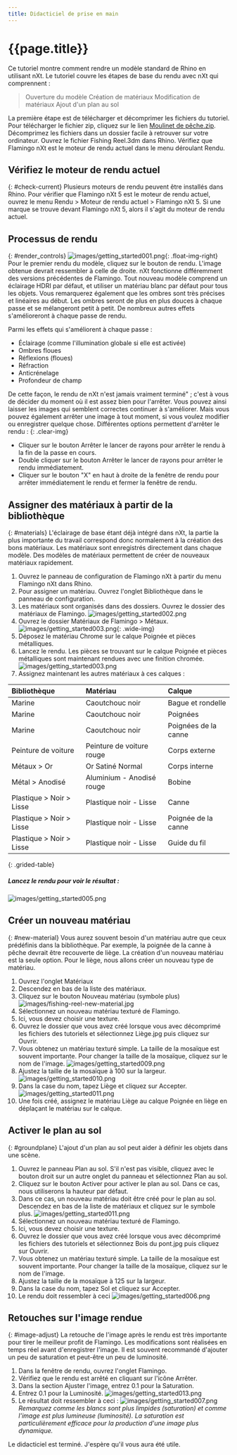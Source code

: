```yaml
---
title: Didacticiel de prise en main
---
```

<!-- TODO: Make sure to update this page and get working in the guides section of the documentation. -->

# {{page.title}}
Ce tutoriel montre comment rendre un modèle standard de Rhino en utilisant nXt. Le tutoriel couvre les étapes de base du rendu avec nXt qui comprennent :

  > Ouverture du modèle
  > Création de matériaux
  > Modification de matériaux
  > Ajout d'un plan au sol

La première étape est de télécharger et décomprimer les fichiers du tutoriel. Pour télécharger le fichier zip, cliquez sur le lien [Moulinet de pêche.zip](http:/files.na.mcneel.com//flamingo/nxt/5.0/tutorials/nxt5%20fishing.zip). Décomprimez les fichiers dans un dossier facile à retrouver sur votre ordinateur. Ouvrez le fichier Fishing Reel.3dm dans Rhino. Vérifiez que Flamingo nXt est le moteur de rendu actuel dans le menu déroulant Rendu.

## Vérifiez le moteur de rendu actuel
{: #check-current}
Plusieurs moteurs de rendu peuvent être installés dans Rhino. Pour vérifier que Flamingo nXt 5 est le moteur de rendu actuel, ouvrez le menu Rendu > Moteur de rendu actuel > Flamingo nXt 5. Si une marque se trouve devant Flamingo nXt 5, alors il s'agit du moteur de rendu actuel. 

## Processus de rendu
{: #render_controls}
![images/getting_started001.png](images/getting_started001.png){: .float-img-right} Pour le premier rendu du modèle, cliquez sur le bouton de rendu. L'image obtenue devrait ressembler à celle de droite. nXt fonctionne différemment des versions précédentes de Flamingo. Tout nouveau modèle comprend un éclairage HDRI par défaut, et utiliser un matériau blanc par défaut pour tous les objets. Vous remarquerez également que les ombres sont très précises et linéaires au début. Les ombres seront de plus en plus douces à chaque passe et se mélangeront petit à petit. De nombreux autres effets s'amélioreront à chaque passe de rendu.

Parmi les effets qui s'améliorent à chaque passe :

  * Éclairage (comme l'illumination globale si elle est activée)
  * Ombres floues
  * Réflexions (floues)
  * Réfraction
  * Anticrénelage
  * Profondeur de champ

De cette façon, le rendu de nXt n'est jamais vraiment terminé" ; c'est à vous de décider du moment où il est assez bien pour l'arrêter. Vous pouvez ainsi laisser les images qui semblent correctes continuer à s'améliorer. Mais vous pouvez également arrêter une image à tout moment, si vous voulez modifier ou enregistrer quelque chose. Différentes options permettent d'arrêter le rendu :
{: .clear-img}

  * Cliquer sur le bouton Arrêter le lancer de rayons pour arrêter le rendu à la fin de la passe en cours.
  * Double cliquer sur le bouton Arrêter le lancer de rayons pour arrêter le rendu immédiatement.
  * Cliquer sur le bouton "X" en haut à droite de la fenêtre de rendu pour arrêter immédiatement le rendu et fermer la fenêtre de rendu.

## Assigner des matériaux à partir de la bibliothèque
{: #materials}
L'éclairage de base étant déjà intégré dans nXt, la partie la plus importante du travail correspond donc normalement à la création des bons matériaux. Les matériaux sont enregistrés directement dans chaque modèle. Des modèles de matériaux permettent de créer de nouveaux matériaux rapidement.

  1. Ouvrez le panneau de configuration de Flamingo nXt à partir du menu Flamingo nXt dans Rhino.
  1. Pour assigner un matériau. Ouvrez l'onglet Bibliothèque dans le panneau de configuration. 
  1. Les matériaux sont organisés dans des dossiers. Ouvrez le dossier des matériaux de Flamingo. 
  ![images/getting_started002.png](images/getting_started002.png)
  1. Ouvrez le dossier Matériaux de Flamingo > Métaux.
  ![images/getting_started003.png](images/getting_started004.png){: .wide-img}
  1. Déposez le matériau Chrome sur le calque Poignée et pièces métalliques. 
  1. Lancez le rendu. Les pièces se trouvant sur le calque Poignée et pièces métalliques sont maintenant rendues avec une finition chromée. 
  ![images/getting_started003.png](images/getting_started003.png)
  1. Assignez maintenant les autres matériaux à ces calques :

 | Bibliothèque | Matériau | Calque |
 |:-------|:------|:------|
 | Marine | Caoutchouc noir | Bague et rondelle |
 | Marine | Caoutchouc noir | Poignées |
 | Marine | Caoutchouc noir | Poignées de la canne |
 | Peinture de voiture | Peinture de voiture rouge | Corps externe |
 | Métaux > Or | Or Satiné Normal | Corps interne |
 | Métal > Anodisé | Aluminium - Anodisé rouge | Bobine |
 | Plastique > Noir > Lisse | Plastique noir - Lisse | Canne |
 | Plastique > Noir > Lisse | Plastique noir - Lisse | Poignée de la canne |
 | Plastique > Noir > Lisse | Plastique noir - Lisse | Guide du fil |
{: .grided-table}

##### Lancez le rendu pour voir le résultat :
 ![images/getting_started005.png](images/getting_started005.png)

## Créer un nouveau matériau
{: #new-material}
Vous aurez souvent besoin d'un matériau autre que ceux prédéfinis dans la bibliothèque. Par exemple, la poignée de la canne à pêche devrait être recouverte de liège. La création d'un nouveau matériau est la seule option. Pour le liège, nous allons créer un nouveau type de matériau. 

 1. Ouvrez l'onglet Matériaux
 1. Descendez en bas de la liste des matériaux. 
 1. Cliquez sur le bouton Nouveau matériau (symbole plus)
  ![images/fishing-reel-new-material.jpg](images/fishing-reel-new-material.jpg)
 1. Sélectionnez un nouveau matériau texturé de Flamingo.
 1. Ici, vous devez choisir une texture.
 1. Ouvrez le dossier que vous avez créé lorsque vous avec décomprimé les fichiers des tutoriels et sélectionnez Liège.jpg puis cliquez sur Ouvrir.
 1. Vous obtenez un matériau texturé simple. La taille de la mosaïque est souvent importante. Pour changer la taille de la mosaïque, cliquez sur le nom de l'image. 
![images/getting_started009.png](images/getting_started009.png)
 1. Ajustez la taille de la mosaïque à 100 sur la largeur. 
![images/getting_started010.png](images/getting_started010.png)
 1. Dans la case du nom, tapez Liège et cliquez sur Accepter.
![images/getting_started011.png](images/getting_started011.png)
 1. Une fois créé, assignez le matériau Liège au calque Poignée en liège en déplaçant le matériau sur le calque. 

## Activer le plan au sol
{: #groundplane}
L'ajout d'un plan au sol peut aider à définir les objets dans une scène. 

1. Ouvrez le panneau Plan au sol. S'il n'est pas visible, cliquez avec le bouton droit sur un autre onglet du panneau et sélectionnez Plan au sol. 
1. Cliquez sur le bouton Activer pour activer le plan au sol. Dans ce cas, nous utiliserons la hauteur par défaut. 
1. Dans ce cas, un nouveau matériau doit être créé pour le plan au sol. Descendez en bas de la liste de matériaux et cliquez sur le symbole plus. 
![images/getting_started011.png](images/getting_started012.png)
1. Sélectionnez un nouveau matériau texturé de Flamingo.
1. Ici, vous devez choisir une texture.
1. Ouvrez le dossier que vous avez créé lorsque vous avec décomprimé les fichiers des tutoriels et sélectionnez Bois du pont.jpg puis cliquez sur Ouvrir.
1. Vous obtenez un matériau texturé simple. La taille de la mosaïque est souvent importante. Pour changer la taille de la mosaïque, cliquez sur le nom de l'image.
1. Ajustez la taille de la mosaïque à 125 sur la largeur.
1. Dans la case du nom, tapez Sol et cliquez sur Accepter.
1. Le rendu doit ressembler à ceci
![images/getting_started006.png](images/getting_started006.png)


## Retouches sur l'image rendue
{: #image-adjust}
La retouche de l'image après le rendu est très importante pour tirer le meilleur profit de Flamingo. Les modifications sont réalisées en temps réel avant d'enregistrer l'image. Il est souvent recommandé d'ajouter un peu de saturation et peut-être un peu de luminosité. 

1. Dans la fenêtre de rendu, ouvrez l'onglet Flamingo. 
1. Vérifiez que le rendu est arrêté en cliquant sur l'icône Arrêter. 
1. Dans la section Ajuster l'image, entrez 0.1 pour la Saturation. 
1. Entrez 0.1 pour la Luminosité.
![images/getting_started013.png](images/getting_started013.png)
1. Le résultat doit ressembler à ceci :
![images/getting_started007.png](images/getting_started007.png)
*Remarquez comme les blancs sont plus limpides (saturation) et comme l'image est plus lumineuse (luminosité).  La saturation est particulièrement efficace pour la production d'une image plus dynamique.*



Le didacticiel est terminé. J'espère qu'il vous aura été utile.